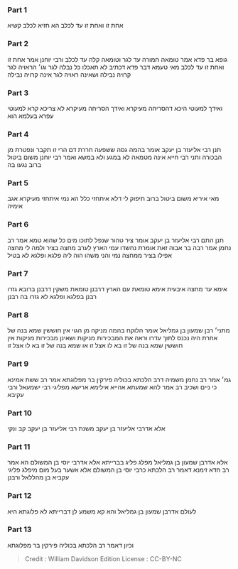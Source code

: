 
### Part 1
אחת זו ואחת זו עד לכלב הא חזיא לכלב קשיא

### Part 2
גופא בר פדא אמר טומאה חמורה עד לגר וטומאה קלה עד לכלב ורבי יוחנן אמר אחת זו ואחת זו עד לכלב מאי טעמא דבר פדא דכתיב לא תאכלו כל נבלה לגר וגו׳ הראויה לגר קרויה נבילה ושאינה ראויה לגר אינה קרויה נבילה

### Part 3
ואידך למעוטי היכא דהסריחה מעיקרא ואידך הסריחה מעיקרא לא צריכא קרא למעוטי עפרא בעלמא הוא

### Part 4
תנן רבי אליעזר בן יעקב אומר בהמה גסה ששפעה חררת דם הרי זו תקבר ונפטרת מן הבכורה ותני רבי חייא אינה מטמאה לא במגע ולא במשא ואמר רבי יוחנן משום ביטול ברוב נגעו בה 

### Part 5
מאי איריא משום ביטול ברוב תיפוק לי דלא איתחזי כלל הא נמי איתחזי מעיקרא אגב אימיה

### Part 6
תנן התם רבי אליעזר בן יעקב אומר ציר טהור שנפל לתוכו מים כל שהוא טמא אמר רב נחמן אמר רבה בר אבוה זאת אומרת נחשדו עמי הארץ לערב מחצה בציר ולמה לי מחצה אפילו בציר ממחצה נמי והני משהו הוה ליה פלגא ופלגא לא בטיל 

### Part 7
אימא עד מחצה איבעית אימא טומאת עם הארץ דרבנן טומאת משקין דרבנן ברובא גזרו רבנן בפלגא ופלגא לא גזרו בה רבנן

### Part 8
מתני׳ רבן שמעון בן גמליאל אומר הלוקח בהמה מניקה מן הגוי אין חוששין שמא בנה של אחרת היה נכנס לתוך עדרו וראה את המבכירות מניקות ושאינן מבכירות מניקות אין חוששין שמא בנה של זו בא לו אצל זו או שמא בנה של זו בא לו אצל זו

### Part 9
גמ׳ אמר רב נחמן משמיה דרב הלכתא בכוליה פירקין בר מפלוגתא אמר רב ששת אמינא כי ניים ושכיב רב אמר להא שמעתא אהייא אילימא ארישא מפליגי רבי ישמעאל ורבי עקיבא 

### Part 10
אלא אדרבי אליעזר בן יעקב משנת רבי אליעזר בן יעקב קב ונקי

### Part 11
אלא אדרבן שמעון בן גמליאל מפלג פליג בברייתא אלא אדרבי יוסי בן המשולם הא אמר רב חדא זימנא דאמר רב הלכתא כרבי יוסי בן המשולם אלא אשער בעל מום מיפלג פליגי עקביא בן מהללאל ורבנן

### Part 12
לעולם אדרבן שמעון בן גמליאל והא קא משמע לן דברייתא לא פלוגתא היא 

### Part 13
וכיון דאמר רב הלכתא בכוליה פירקין בר מפלוגתא 

>Credit : William Davidson Edition
>License : CC-BY-NC